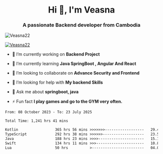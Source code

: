 <h1 align="center">Hi 👋, I'm Veasna</h1>
<h3 align="center">A passionate Backend developer from Cambodia</h3>

<p align="left"> <img src="https://komarev.com/ghpvc/?username=Veasna22&label=Profile%20views&color=0e75b6&style=flat" alt="Veasna22" /> </p>

<p align="left"> <a href="https://github.com/ryo-ma/github-profile-trophy"><img src="https://github-profile-trophy.vercel.app/?username=veasna22&theme=dracula" alt="Veasna22" /></a> </p>

- 🔭 I’m currently working on **Backend Project**

- 🌱 I’m currently learning **Java SpringBoot , Angular And React**

- 👯 I’m looking to collaborate on **Advance Security and Frontend**

- 🤝 I’m looking for help with **My backend Skills**

- 💬 Ask me about **springboot, java**

- ⚡ Fun fact **I play games and go to the GYM very often.**

<!--START_SECTION:waka-->

```txt
From: 08 October 2023 - To: 23 July 2025

Total Time: 1,241 hrs 41 mins

Kotlin                 365 hrs 56 mins >>>>>>>------------------   29.47 %
TypeScript             292 hrs 38 mins >>>>>>-------------------   23.57 %
Java                   188 hrs 23 mins >>>>---------------------   15.17 %
Swift                  134 hrs 11 mins >>>----------------------   10.81 %
Lua                    50 hrs          >------------------------   04.03 %
```

<!--END_SECTION:waka-->
